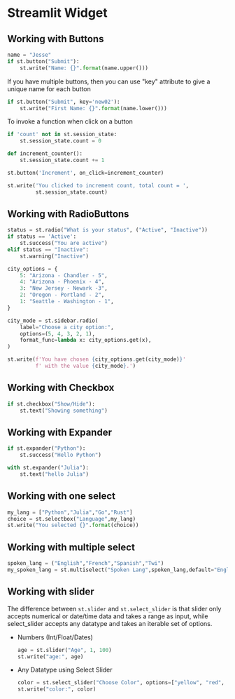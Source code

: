 # Streamlit Widget

## Working with Buttons

```python
name = "Jesse"
if st.button("Submit"):
    st.write("Name: {}".format(name.upper()))
```

If you have multiple buttons, then you can use "key" attribute to give a unique name for each button 

```python
if st.button("Submit", key='new02'):
    st.write("First Name: {}".format(name.lower()))
```

To invoke a function when click on a button 

```python
if 'count' not in st.session_state:
    st.session_state.count = 0

def increment_counter():
    st.session_state.count += 1

st.button('Increment', on_click=increment_counter)

st.write('You clicked to increment count, total count = ',
         st.session_state.count)
```

## Working with RadioButtons

```python
status = st.radio("What is your status", ("Active", "Inactive"))
if status == 'Active':
    st.success("You are active")
elif status == "Inactive":
    st.warning("Inactive")

city_options = {
    5: "Arizona - Chandler - 5",
    4: "Arizona - Phoenix - 4",
    3: "New Jersey - Newark -3",
    2: "Oregon - Portland - 2",
    1: "Seattle - Washington - 1",
}

city_mode = st.sidebar.radio(
    label="Choose a city option:",
    options=(5, 4, 3, 2, 1),
    format_func=lambda x: city_options.get(x),
)

st.write(f'You have chosen {city_options.get(city_mode)}'
         f' with the value {city_mode}.')
```

## Working with Checkbox

```python
if st.checkbox("Show/Hide"):
    st.text("Showing something")
```

## Working with Expander

```python
if st.expander("Python"):
    st.success("Hello Python")

with st.expander("Julia"):
    st.text("hello Julia")
```

## Working with one select

```python
my_lang = ["Python","Julia","Go","Rust"]
choice = st.selectbox("Language",my_lang)
st.write("You selected {}".format(choice))
```

## Working with multiple select

```python
spoken_lang = ("English","French","Spanish","Twi")
my_spoken_lang = st.multiselect("Spoken Lang",spoken_lang,default="English")
```

## Working with slider 

The difference between `st.slider` and `st.select_slider` is that slider only accepts numerical or date/time data and takes a range as input, while select_slider accepts any datatype and takes an iterable set of options.
 
* Numbers (Int/Float/Dates)
    ```python  
    age = st.slider("Age", 1, 100)
    st.write("age:", age)
    ```
* Any Datatype using Select Slider
    ```python  
    color = st.select_slider("Choose Color", options=["yellow", "red", "blue", "black", "white"], value=("yellow", "red"))
    st.write("color:", color)
    ```
